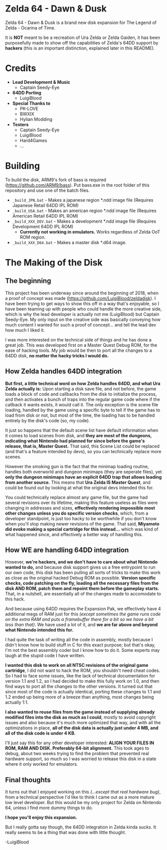 # Zelda 64 - Dawn &amp; Dusk
Zelda 64 - Dawn &amp; Dusk is a brand new disk expansion for The Legend of Zelda - Ocarina of Time.

It is **NOT** meant to be a recreation of Ura Zelda or Zelda Gaiden, it has been purposefully made to show off the capabilities of Zelda's 64DD support by **hackers** (this is an important distinction, explained later in this README).

# Credits
 * **Lead Development & Music**
   * Captain Seedy-Eye
 * **64DD Porting**
   * LuigiBlood
 * **Special Thanks to**
   * PK-LOVE
   * BWXIX
   * Hylian Modding
 * **Testers**
   * Captain Seedy-Eye
   * LuigiBlood
   * Hard4Games
   * ...

# Building

To build the disk, ARM9's fork of bass is required (https://github.com/ARM9/bass).
Put bass.exe in the root folder of this repository and use one of the batch files.

 * `_build_JPN.bat` - Makes a japanese region \*.ndd image file (Requires Japanese Retail 64DD IPL ROM)
 * `_build_USA.bat` - Makes an american region \*.ndd image file (Requires American Retail 64DD IPL ROM)
 * `_build_XXX_DEV.bat` - Makes a development \*.ndd image file (Requires Development 64DD IPL ROM)
   * **Currently not working in emulators.** Works regardless of Zelda OoT ROM region.
 * `_build_XXX_D64.bat` - Makes a master disk \*.d64 image.

# The Making of the Disk

## The beginning
This project has been underway since around the beginning of 2018, when a proof of concept was made (https://github.com/LuigiBlood/zeldadisk).
I have been trying to get ways to show this off in a way that's enjoyable, so I have been teaming up with people who could handle the more creative side, which is why the lead developer is actually not me (LuigiBlood) but Captain Seedy-Eye. My only input on the creative side was basically conveying how much content I wanted for such a proof of concept... and tell the lead dev how much I liked it.

I was more interested on the technical side of things and he has done a great job. This was developed first on a Master Quest Debug ROM, for the ease of hacking tools. My job would be then to port all the changes to a 64DD disk, **no matter the hacky tricks I would do.**

## How Zelda handles 64DD integration
**But first, a little technical word on how Zelda handles 64DD, and what Ura Zelda actually is:** Upon starting a disk save file, and not before, the game loads a block of code and callbacks from the disk to initialize the process, and then activates a bunch of traps into the regular game code where if the callback it wants exists, it would call it. The only exception is the scene file loading, handled by the game using a specific byte to tell if the game has to load from disk or not, but most of the time, the loading has to be handled entirely by the disk's code (so, my code).

It just so happens that the default scene list have default information when it comes to load scenes from disk, and **they are most of the dungeons, indicating what Nintendo had planned for since before the game's release, that is, Master Quest.** That said, this Scene List could be replaced (and that's a feature intended by devs), so you can technically replace more scenes.

However the smoking gun is the fact that the minimap loading routine, handles both overworld and dungeon minimaps (they are seperate files), yet **only the dungeon minimaps have an explicit 64DD trap that allows loading from another source.** This means that **Ura Zelda IS Master Quest**, and could be found out by looking at what the original devs intended this for.

You could technically replace almost any game file, but the game had several revisions over its lifetime, making this feature useless as files were changing in addresses and sizes, **effectively rendering impossible most other changes unless you do specific version checks**, which, from a developer standpoint, is just too hacky to be worthwhile if you don't know when you'll stop making newer revisions of the game.
That said, **Miyamoto did evoke making a special cartridge for this instead...** which was kind of what happened since, and effectively a better way of handling this.

## How WE are handling 64DD integration
However, **we're hackers, and we don't have to care about what Nintendo wanted to do,** and because disk support gives us a free entrypoint to run our own code, this disk has been pulling all sorts of tricks to make this work as close as the original hacked Debug ROM as possible. **Version specific checks, code patching on the fly, loading all the necessary files from the disk AND ROM, patch them and repoint them before the gameplay starts.** That, in a nutshell, are essentially all of the changes made to accomodate to this hack.

And because using 64DD requires the Expansion Pak, we effectively have 4 additional megs of RAM just for this _(except sometimes the game runs code on the extra RAM and puts a framebuffer there for a bit so we have a bit less than that)_. We have used a lot of it, and **we are far above and beyond what Nintendo intended this for.**

I had quite the task of writing all the code in assembly, mostly because I didn't know how to build stuff in C for this exact purpose; but that's okay, I'm not the best assembly coder but I know how to do it. Some experts may laugh at the stupid code I have written.

**I wanted this disk to work on all NTSC revisions of the original game cartridge**, I did not want to hack the ROM, you shouldn't need cheat codes. So I had to face some issues, like the lack of technical documentation for version 1.1 and 1.2, so I had decided to make this fully work on 1.0, and then find ways to port all the changes to the other versions. It turned out that since most of the code is actually identical, porting these changes to 1.1 and 1.2 ended up being more of a breeze than anything, most changes being actually 1:1.

**I also wanted to reuse files from the game instead of supplying already modified files into the disk as much as I could**, mostly to avoid copyright issues and also because it's much more optimized that way, and with all the optimizations in place, **all of the disk data is actually just under 4 MB, and all of the disk code is under 4 KB.**

I'll just say this for any other developer interested: **ALIGN YOUR FILES IN ROM, RAM AND DISK. Preferably 64-bit alignment.** This took ages to debug, about two weeks trying to find the problem that prevented real hardware support, so much so I was worried to release this disk in a state where it only worked for emulators.

## Final thoughts
It turns out that I enjoyed working on this _(...except that real hardware bug)_, from a technical perspective I'd like to think I came out as a more mature low level developer. But this would be my only project for Zelda on Nintendo 64, unless I find more dummy things to do.

**I hope you'll enjoy this expansion.**

But I really gotta say though, the 64DD integration in Zelda kinda _sucks_. It really seems to be a thing that was done with little thought.

-LuigiBlood
